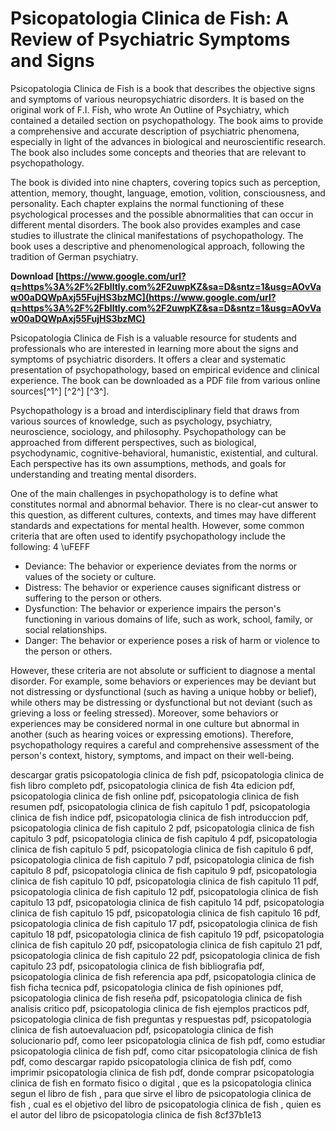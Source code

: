 
 
# Psicopatologia Clinica de Fish: A Review of Psychiatric Symptoms and Signs
 
Psicopatologia Clinica de Fish is a book that describes the objective signs and symptoms of various neuropsychiatric disorders. It is based on the original work of F.I. Fish, who wrote An Outline of Psychiatry, which contained a detailed section on psychopathology. The book aims to provide a comprehensive and accurate description of psychiatric phenomena, especially in light of the advances in biological and neuroscientific research. The book also includes some concepts and theories that are relevant to psychopathology.
 
The book is divided into nine chapters, covering topics such as perception, attention, memory, thought, language, emotion, volition, consciousness, and personality. Each chapter explains the normal functioning of these psychological processes and the possible abnormalities that can occur in different mental disorders. The book also provides examples and case studies to illustrate the clinical manifestations of psychopathology. The book uses a descriptive and phenomenological approach, following the tradition of German psychiatry.
 
**Download  [https://www.google.com/url?q=https%3A%2F%2Fblltly.com%2F2uwpKZ&sa=D&sntz=1&usg=AOvVaw00aDQWpAxj55FujHS3bzMC](https://www.google.com/url?q=https%3A%2F%2Fblltly.com%2F2uwpKZ&sa=D&sntz=1&usg=AOvVaw00aDQWpAxj55FujHS3bzMC)**


 
Psicopatologia Clinica de Fish is a valuable resource for students and professionals who are interested in learning more about the signs and symptoms of psychiatric disorders. It offers a clear and systematic presentation of psychopathology, based on empirical evidence and clinical experience. The book can be downloaded as a PDF file from various online sources[^1^] [^2^] [^3^].
  
Psychopathology is a broad and interdisciplinary field that draws from various sources of knowledge, such as psychology, psychiatry, neuroscience, sociology, and philosophy. Psychopathology can be approached from different perspectives, such as biological, psychodynamic, cognitive-behavioral, humanistic, existential, and cultural. Each perspective has its own assumptions, methods, and goals for understanding and treating mental disorders.
 
One of the main challenges in psychopathology is to define what constitutes normal and abnormal behavior. There is no clear-cut answer to this question, as different cultures, contexts, and times may have different standards and expectations for mental health. However, some common criteria that are often used to identify psychopathology include the following: 4 \uFEFF
 
- Deviance: The behavior or experience deviates from the norms or values of the society or culture.
- Distress: The behavior or experience causes significant distress or suffering to the person or others.
- Dysfunction: The behavior or experience impairs the person's functioning in various domains of life, such as work, school, family, or social relationships.
- Danger: The behavior or experience poses a risk of harm or violence to the person or others.

However, these criteria are not absolute or sufficient to diagnose a mental disorder. For example, some behaviors or experiences may be deviant but not distressing or dysfunctional (such as having a unique hobby or belief), while others may be distressing or dysfunctional but not deviant (such as grieving a loss or feeling stressed). Moreover, some behaviors or experiences may be considered normal in one culture but abnormal in another (such as hearing voices or expressing emotions). Therefore, psychopathology requires a careful and comprehensive assessment of the person's context, history, symptoms, and impact on their well-being.
 
descargar gratis psicopatologia clinica de fish pdf,  psicopatologia clinica de fish libro completo pdf,  psicopatologia clinica de fish 4ta edicion pdf,  psicopatologia clinica de fish online pdf,  psicopatologia clinica de fish resumen pdf,  psicopatologia clinica de fish capitulo 1 pdf,  psicopatologia clinica de fish indice pdf,  psicopatologia clinica de fish introduccion pdf,  psicopatologia clinica de fish capitulo 2 pdf,  psicopatologia clinica de fish capitulo 3 pdf,  psicopatologia clinica de fish capitulo 4 pdf,  psicopatologia clinica de fish capitulo 5 pdf,  psicopatologia clinica de fish capitulo 6 pdf,  psicopatologia clinica de fish capitulo 7 pdf,  psicopatologia clinica de fish capitulo 8 pdf,  psicopatologia clinica de fish capitulo 9 pdf,  psicopatologia clinica de fish capitulo 10 pdf,  psicopatologia clinica de fish capitulo 11 pdf,  psicopatologia clinica de fish capitulo 12 pdf,  psicopatologia clinica de fish capitulo 13 pdf,  psicopatologia clinica de fish capitulo 14 pdf,  psicopatologia clinica de fish capitulo 15 pdf,  psicopatologia clinica de fish capitulo 16 pdf,  psicopatologia clinica de fish capitulo 17 pdf,  psicopatologia clinica de fish capitulo 18 pdf,  psicopatologia clinica de fish capitulo 19 pdf,  psicopatologia clinica de fish capitulo 20 pdf,  psicopatologia clinica de fish capitulo 21 pdf,  psicopatologia clinica de fish capitulo 22 pdf,  psicopatologia clinica de fish capitulo 23 pdf,  psicopatologia clinica de fish bibliografia pdf,  psicopatologia clinica de fish referencia apa pdf,  psicopatologia clinica de fish ficha tecnica pdf,  psicopatologia clinica de fish opiniones pdf,  psicopatologia clinica de fish reseña pdf,  psicopatologia clinica de fish analisis critico pdf,  psicopatologia clinica de fish ejemplos practicos pdf,  psicopatologia clinica de fish preguntas y respuestas pdf,  psicopatologia clinica de fish autoevaluacion pdf,  psicopatologia clinica de fish solucionario pdf,  como leer psicopatologia clinica de fish pdf,  como estudiar psicopatologia clinica de fish pdf,  como citar psicopatologia clinica de fish pdf,  como descargar rapido psicopatologia clinica de fish pdf,  como imprimir psicopatologia clinica de fish pdf,  donde comprar psicopatologia clinica de fish en formato fisico o digital ,  que es la psicopatologia clinica segun el libro de fish ,  para que sirve el libro de psicopatologia clinica de fish ,  cual es el objetivo del libro de psicopatologia clinica de fish ,  quien es el autor del libro de psicopatologia clinica de fish
 8cf37b1e13
 
